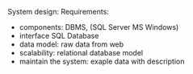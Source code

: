 System design:
Requirements:

* components: DBMS, (SQL Server MS Windows)
* interface SQL Database
* data model: raw data from web
* scalability: relational database model
* maintain the system: exaple data with description
